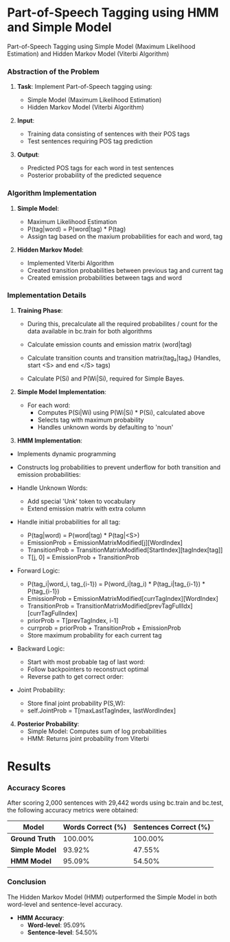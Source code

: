 # Part-of-Speech Tagging using HMM and Simple Model
Part-of-Speech Tagging using Simple Model (Maximum Likelihood Estimation) and Hidden Markov Model (Viterbi Algorithm)

### Abstraction of the Problem

1. **Task**: Implement Part-of-Speech tagging using:
   - Simple Model (Maximum Likelihood Estimation)
   - Hidden Markov Model (Viterbi Algorithm)

2. **Input**: 
   - Training data consisting of sentences with their POS tags
   - Test sentences requiring POS tag prediction

3. **Output**:
   - Predicted POS tags for each word in test sentences
   - Posterior probability of the predicted sequence

### Algorithm Implementation

1. **Simple Model**:
   - Maximum Likelihood Estimation
   - P(tag|word) = P(word|tag) * P(tag)
   - Assign tag based on the maxium probabilities for each and word, tag

2. **Hidden Markov Model**:
   - Implemented Viterbi Algorithm
   - Created transition probabilities between previous tag and current tag 
   - Created emission probabilities between tags and word


### Implementation Details

1. **Training Phase**:
   - During this, precalculate all the required probabilites / count for the data available in bc.train for both algorithms

   - Calculate emission counts and emission matrix (word|tag)
   - Calculate transition counts and transition matrix(tag₂|tag₁) (Handles, start \<S> and end \</S> tags)
   - Calculate P(Si) and P(Wi|Si), required for Simple Bayes.


2. **Simple Model Implementation**:
   - For each word:
     - Computes P(Si|Wi) using P(Wi|Si) * P(Si), calculated above
     - Selects tag with maximum probability
     - Handles unknown words by defaulting to 'noun'

3. **HMM Implementation**:
  - Implements dynamic programming
  - Constructs log probabilities to prevent underflow for both transition and emission probabilities:
  - Handle Unknown Words:
    - Add special 'Unk' token to vocabulary
    - Extend emission matrix with extra column
  - Handle initial probabilities for all tag:
    - P(tag|word) = P(word|tag) * P(tag|\<S>)
    - EmissionProb = EmissionMatrixModified[j][WordIndex]
    - TransitionProb = TransitionMatrixModified[StartIndex][tagIndex[tag]]
    - T[j, 0] = EmissionProb + TransitionProb

  - Forward Logic:
    - P(tag_i|word_i, tag_{i-1}) = P(word_i|tag_i) * P(tag_i|tag_{i-1}) * P(tag_{i-1})
    - EmissionProb = EmissionMatrixModified[currTagIndex][WordIndex]
    - TransitionProb = TransitionMatrixModified[prevTagFullIdx][currTagFullndex]
    - priorProb = T[prevTagIndex, i-1]
    - currprob = priorProb + TransitionProb + EmissionProb
    - Store maximum probability for each current tag
  - Backward Logic:
    - Start with most probable tag of last word:
    - Follow backpointers to reconstruct optimal 
    - Reverse path to get correct order:

  - Joint Probability:
    - Store final joint probability P(S,W):
    - self.JointProb = T[maxLastTagIndex, lastWordIndex]


4. **Posterior Probability**:
   - Simple Model: Computes sum of log probabilities
   - HMM: Returns joint probability from Viterbi

# Results

### Accuracy Scores
After scoring 2,000 sentences with 29,442 words using bc.train and bc.test, the following accuracy metrics were obtained:

| Model            | Words Correct (%) | Sentences Correct (%) |
|-------------------|-------------------|-----------------------|
| **Ground Truth**  | 100.00%            | 100.00%                |
| **Simple Model**  | 93.92%             | 47.55%                 |
| **HMM Model**     | 95.09%             | 54.50%                 |

### Conclusion
The Hidden Markov Model (HMM) outperformed the Simple Model in both word-level and sentence-level accuracy. 

- **HMM Accuracy**:  
  - **Word-level**: 95.09%  
  - **Sentence-level**: 54.50%  

